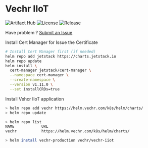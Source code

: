 # Vechr IIoT


[![Artifact Hub](https://img.shields.io/endpoint?url=https://artifacthub.io/badge/repository/vechr-iiot)](https://artifacthub.io/packages/helm/vechr/vechr-iiot)
[![License](https://img.shields.io/github/license/vechr/k8s)](https://raw.githubusercontent.com/vechr/k8s/master/LICENSE)
[![Release](https://img.shields.io/github/release/vechr/k8s.svg)](https://github.com/vechr/k8s/releases/latest)

Have problem ? [Submit an Issue](https://github.com/vechr/k8s/issues)

Install Cert Manager for Issue the Certificate
```bash
# Install Cert Manager first (if needed)
helm repo add jetstack https://charts.jetstack.io
helm repo update
helm install \
  cert-manager jetstack/cert-manager \
  --namespace cert-manager \
  --create-namespace \
  --version v1.11.0 \
  --set installCRDs=true
```

Install Vehcr IIoT application
```sh
> helm repo add vechr https://helm.vechr.com/k8s/helm/charts/
> helm repo update

> helm repo list
NAME          	URL 
vechr          	https://helm.vechr.com/k8s/helm/charts/

> helm install vechr-production vechr/vechr-iiot
```